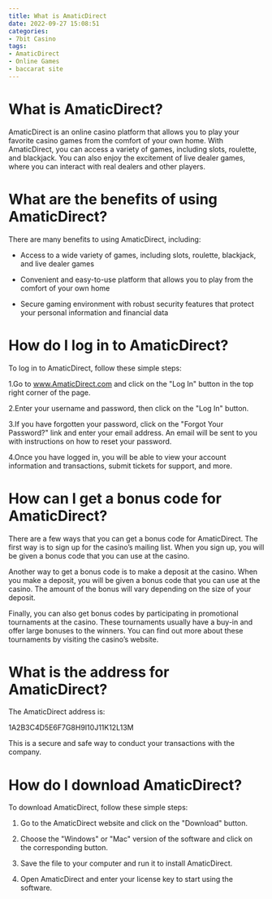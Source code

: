 ```yaml
---
title: What is AmaticDirect
date: 2022-09-27 15:08:51
categories:
- 7bit Casino
tags:
- AmaticDirect
- Online Games
- baccarat site
---
```



#  What is AmaticDirect?

AmaticDirect is an online casino platform that allows you to play your favorite casino games from the comfort of your own home. With AmaticDirect, you can access a variety of games, including slots, roulette, and blackjack. You can also enjoy the excitement of live dealer games, where you can interact with real dealers and other players.

# What are the benefits of using AmaticDirect?

There are many benefits to using AmaticDirect, including:

- Access to a wide variety of games, including slots, roulette, blackjack, and live dealer games

- Convenient and easy-to-use platform that allows you to play from the comfort of your own home

- Secure gaming environment with robust security features that protect your personal information and financial data

#  How do I log in to AmaticDirect?

To log in to AmaticDirect, follow these simple steps:

1.Go to www.AmaticDirect.com and click on the "Log In" button in the top right corner of the page.

2.Enter your username and password, then click on the "Log In" button.

3.If you have forgotten your password, click on the "Forgot Your Password?" link and enter your email address. An email will be sent to you with instructions on how to reset your password.

4.Once you have logged in, you will be able to view your account information and transactions, submit tickets for support, and more.

#  How can I get a bonus code for AmaticDirect?

There are a few ways that you can get a bonus code for AmaticDirect. The first way is to sign up for the casino’s mailing list. When you sign up, you will be given a bonus code that you can use at the casino.

Another way to get a bonus code is to make a deposit at the casino. When you make a deposit, you will be given a bonus code that you can use at the casino. The amount of the bonus will vary depending on the size of your deposit.

Finally, you can also get bonus codes by participating in promotional tournaments at the casino. These tournaments usually have a buy-in and offer large bonuses to the winners. You can find out more about these tournaments by visiting the casino’s website.

#  What is the address for AmaticDirect?

The AmaticDirect address is:

1A2B3C4D5E6F7G8H9I10J11K12L13M

This is a secure and safe way to conduct your transactions with the company.

#  How do I download AmaticDirect?

To download AmaticDirect, follow these simple steps:

1. Go to the AmaticDirect website and click on the "Download" button.

2. Choose the "Windows" or "Mac" version of the software and click on the corresponding button.

3. Save the file to your computer and run it to install AmaticDirect.

4. Open AmaticDirect and enter your license key to start using the software.